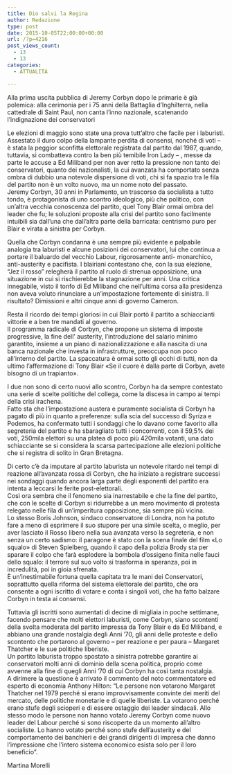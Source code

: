```yaml
---
title: Dio salvi la Regina
author: Redazione
type: post
date: 2015-10-05T22:00:00+00:00
url: /?p=4216
post_views_count:
  - 13
  - 13
categories:
  - ATTUALITÀ

---
```

Alla prima uscita pubblica di Jeremy Corbyn dopo le primarie &egrave; gi&agrave; polemica: alla cerimonia per i 75 anni della Battaglia d&rsquo;Inghilterra, nella cattedrale di Saint Paul, non canta l&rsquo;inno nazionale, scatenando l&#8217;indignazione dei conservatori

Le elezioni di maggio sono state una prova tutt&#8217;altro che facile per i laburisti.  
Assestato il duro colpo della lampante perdita di consensi, nonch&eacute; di voti &ndash; &egrave; stata la peggior sconfitta elettorale registrata dal partito dal 1987, quando, tuttavia, si combatteva contro la ben pi&ugrave; temibile Iron Lady &#8211; , messe da parte le accuse a Ed Miliband per non aver retto la pressione non tanto dei conservatori, quanto dei nazionalisti, la cui avanzata ha comportato senza ombra di dubbio una notevole dispersione di voti, chi si fa spazio tra le fila del partito non &egrave; un volto nuovo, ma un nome noto del passato.  
Jeremy Corbyn, 30 anni in Parlamento, un trascorso da socialista a tutto tondo, &egrave; protagonista di uno scontro ideologico, pi&ugrave; che politico, con un&#8217;altra vecchia conoscenza del partito, quel Tony Blair ormai ombra del leader che fu; le soluzioni proposte alla crisi del partito sono facilmente intuibili sia dall&#8217;una che dall&#8217;altra parte della barricata: centrismo puro per Blair e virata a sinistra per Corbyn.

Quella che Corbyn condanna &egrave; una sempre pi&ugrave; evidente e palpabile analogia tra laburisti e alcune posizioni dei conservatori, lui che continua a portare il baluardo del vecchio Labour, rigorosamente anti- monarchico, anti-austerity e pacifista. I blairiani contestano che, con la sua elezione, &ldquo;Jez il rosso&rdquo; relegher&agrave; il partito al ruolo di strenua opposizione, una situazione in cui si rischierebbe la stagnazione per anni. Una critica innegabile, visto il tonfo di Ed Miliband che nell&#8217;ultima corsa alla presidenza non aveva voluto rinunciare a un&#8217;impostazione fortemente di sinistra. Il risultato? Dimissioni e altri cinque anni di governo Cameron.

Resta il ricordo dei tempi gloriosi in cui Blair port&ograve; il partito a schiaccianti vittorie e a ben tre mandati al governo.  
Il programma radicale di Corbyn, che propone un sistema di imposte progressive, la fine dell&rsquo; austerity, l&#8217;introduzione del salario minimo garantito, insieme a un piano di nazionalizzazione e alla nascita di una banca nazionale che investa in infrastrutture, preoccupa non poco all&#8217;interno del partito. La spaccatura &egrave; ormai sotto gli occhi di tutti, non da ultimo l&#8217;affermazione di Tony Blair &laquo;Se il cuore &egrave; dalla parte di Corbyn, avete bisogno di un trapianto&raquo;.

I due non sono di certo nuovi allo scontro, Corbyn ha da sempre contestato una serie di scelte politiche del collega, come la discesa in campo ai tempi della crisi irachena.  
Fatto sta che l&#8217;impostazione austera e puramente socialista di Corbyn ha pagato di pi&ugrave; in quanto a preferenze: sulla scia del successo di Syriza e Podemos, ha confermato tutti i sondaggi che lo davano come favorito alla segreteria del partito e ha sbaragliato tutti i concorrenti, con il 59,5% dei voti, 250mila elettori su una platea di poco pi&ugrave; 420mila votanti, una dato schiacciante se si considera la scarsa partecipazione alle elezioni politiche che si registra di solito in Gran Bretagna.

Di certo c&#8217;&egrave; da imputare al partito laburista un notevole ritardo nei tempi di reazione all&#8217;avanzata rossa di Corbyn, che ha iniziato a registrare successi nei sondaggi quando ancora larga parte degli esponenti del partito era intenta a leccarsi le ferite post-elettorali.  
Cos&igrave; ora sembra che il fenomeno sia inarrestabile e che la fine del partito, che con le scelte di Corbyn si ridurrebbe a un mero movimento di protesta relegato nelle fila di un&#8217;imperitura opposizione, sia sempre pi&ugrave; vicina.  
Lo stesso Boris Johnson, sindaco conservatore di Londra, non ha potuto fare a meno di esprimere il suo stupore per una simile scelta, o meglio, per aver lasciato il Rosso libero nella sua avanzata verso la segreteria, e non senza un certo sadismo: il paragone &egrave; stato con la scena finale del film &laquo;Lo squalo&raquo; di Steven Spielberg, quando il capo della polizia Brody sta per sparare il colpo che far&agrave; esplodere la bombola d&rsquo;ossigeno finita nelle fauci dello squalo: il terrore sul suo volto si trasforma in speranza, poi in incredulit&agrave;, poi in gioia sfrenata.  
&Egrave; un&#8217;inestimabile fortuna quella capitata tra le mani dei Conservatori, soprattutto quella riforma del sistema elettorale del partito, che ora consente a ogni iscritto di votare e conta i singoli voti, che ha fatto balzare Corbyn in testa ai consensi. 

Tuttavia gli iscritti sono aumentati di decine di migliaia in poche settimane, facendo pensare che molti elettori laburisti, come Corbyn, siano scontenti della svolta moderata del partito impressa da Tony Blair e da Ed Miliband, e abbiano una grande nostalgia degli Anni &#8217;70, gli anni delle proteste e dello scontento che portarono al governo &#8211; per reazione e per paura &#8211; Margaret Thatcher e le sue politiche liberiste.  
Un partito laburista troppo spostato a sinistra potrebbe garantire ai conservatori molti anni di dominio della scena politica, proprio come avvenne alla fine di quegli Anni &#8217;70 di cui Corbyn ha cos&igrave; tanta nostalgia.  
A dirimere la questione &egrave; arrivato il commento del noto commentatore ed esperto di economia Anthony Hilton: &ldquo;Le persone non votarono Margaret Thatcher nel 1979 perch&eacute; si erano improvvisamente convinte dei meriti del mercato, delle politiche monetarie e di quelle liberiste. La votarono perch&eacute; erano stufe degli scioperi e di essere ostaggio dei leader sindacali. Allo stesso modo le persone non hanno votato Jeremy Corbyn come nuovo leader del Labour perch&eacute; si sono riscoperte da un momento all&rsquo;altro socialiste. Lo hanno votato perch&eacute; sono stufe dell&rsquo;austerity e del comportamento dei banchieri e dei grandi dirigenti di impresa che danno l&rsquo;impressione che l&rsquo;intero sistema economico esista solo per il loro beneficio&rdquo;. 

Martina Morelli